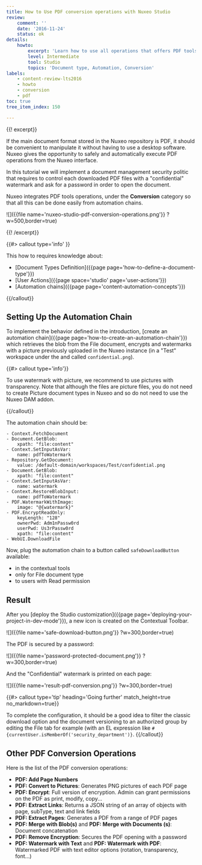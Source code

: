 ```yaml
---
title: How to Use PDF conversion operations with Nuxeo Studio
review:
    comment: ''
    date: '2016-11-24'
    status: ok
details:
    howto:
        excerpt: 'Learn how to use all operations that offers PDF tools operations from Nuxeo Studio: Watermarks, page numbers, document merging...'
        level: Intermediate
        tool: Studio
        topics: 'Document type, Automation, Conversion'
labels:
    - content-review-lts2016
    - howto
    - conversion
    - pdf
toc: true
tree_item_index: 150

---
```


{{! excerpt}}

If the main document format stored in the Nuxeo repository is PDF, it should be convenient to manipulate it without having to use a desktop software. Nuxeo gives the opportunity to safely and automatically execute PDF operations from the Nuxeo interface.

In this tutorial we will implement a document management security politic that requires to control each downloaded PDF files with a "confidential" watermark and ask for a password in order to open the document.  

Nuxeo integrates PDF tools operations, under the **Conversion** category so that all this can be done easily from automation chains.

![]({{file name='nuxeo-studio-pdf-conversion-operations.png'}} ?w=500,border=true)

{{! /excerpt}}

{{#> callout type='info' }}

This how to requires knowledge about:

*   [Document Types Definition]({{page page='how-to-define-a-document-type'}})
*   [User Actions]({{page space='studio' page='user-actions'}})
*   [Automation chains]({{page page='content-automation-concepts'}})

{{/callout}}
<!--
## Importing PDF Operations in Nuxeo Studio

The PDF conversion operations are not available in Nuxeo Studio "out-of-the-box". You need to import them following these steps:

1. Connect to your Nuxeo instance.
2. Go to your instance's automation documentation (/site/automation/doc). If you run Nuxeo in a local environment, the classic URL is `http://NUXEO_SERVER/nuxeo/site/automation/doc`.
3. In the Conversion part, and click on the operation you want to use, here the operations **PDF: Encrypt Read Only** and **PDF: Watermark with Image**.
![]({{file name='conversion-operation-automation-doc.png'}} ?w=200,border=true)
4. On each operation page, click on the **JSON definition** link and copy the operation definition.
5. In Nuxeo Studio go to **Settings**&nbsp;> **Registries**&nbsp;> **Automation Operations** and paste the operation definitions in an operation definition `"operations": []`:

    Your contribution should be:
    ```json
    {
      "operations": [
               {
      "id" : "PDF.EncryptReadOnly",
      "label" : "PDF: Encrypt Read Only",
      "category" : "Conversion",
      "requires" : null,
      "description" : "Encrypts the PDF, returning a copy. User can read, print and copy but cannot modify. originalOwnerPwd is used if the PDF was originally encrypted. If ownerPwd is empty, use originalOwnerPwd to encrypt. If no keyLength is provided, use 128. If the operation is ran on Document(s), xpath lets you specificy where to get the blob from (default: file:content).",
      "url" : "PDF.EncryptReadOnly",
      "signature" : [ "bloblist", "bloblist", "blob", "blob", "document", "blob", "documents", "bloblist" ],
      "params" : [ {
        "name" : "keyLength",
        "description" : "",
        "type" : "string",
        "required" : false,
        "widget" : "Option",
        "order" : 0,
        "values" : [ "40", "128" ]
      }, {
        "name" : "originalOwnerPwd",
        "description" : "",
        "type" : "string",
        "required" : false,
        "widget" : null,
        "order" : 0,
        "values" : [ ]
      }, {
        "name" : "ownerPwd",
        "description" : "",
        "type" : "string",
        "required" : false,
        "widget" : null,
        "order" : 0,
        "values" : [ ]
      }, {
        "name" : "userPwd",
        "description" : "",
        "type" : "string",
        "required" : false,
        "widget" : null,
        "order" : 0,
        "values" : [ ]
      }, {
        "name" : "xpath",
        "description" : "",
        "type" : "string",
        "required" : false,
        "widget" : null,
        "order" : 0,
        "values" : [ "file:content" ]   
                    } ]
    },
     {
      "id" : "PDF.WatermarkWithImage",
      "label" : "PDF: Watermark with Image",
      "category" : "Conversion",
      "requires" : null,
      "description" : "Return a new blob combining the input PDF and the image blob.",
      "url" : "PDF.WatermarkWithImage",
      "signature" : [ "blob", "blob", "bloblist", "bloblist" ],
      "params" : [ {
        "name" : "image",
        "description" : "The image blob to use for the watermark",
        "type" : "blob",
        "required" : true,
        "widget" : null,
        "order" : 0,
        "values" : [ ]
      }, {
        "name" : "properties",
        "description" : "The watermark properties",
        "type" : "properties",
        "required" : false,
        "widget" : null,
        "order" : 0,
        "values" : [ ]} ]
    }   
        ]
    }
    ```
6. Save your Nuxeo Studio project.

The operations are now available in the Automation Chain editor, in the Conversion category.
-->
## Setting Up the Automation Chain

To implement the behavior defined in the introduction, [create an automation chain]({{page page='how-to-create-an-automation-chain'}}) which retrieves the blob from the File document, encrypts and watermarks with a picture previously uploaded in the Nuxeo instance (in a "Test" workspace under the and called `confidential.png`).

{{#> callout type='info'}}

To use watermark with picture, we recommend to use pictures with transparency.
Note that although the files are picture files, you do not need to create Picture document types in Nuxeo and so do not need to use the Nuxeo DAM addon.

{{/callout}}

The automation chain should be:

```
- Context.FetchDocument
- Document.GetBlob:
    xpath: "file:content"
- Context.SetInputAsVar:
    name: pdfToWatermark
- Repository.GetDocument:
    value: /default-domain/workspaces/Test/confidential.png
- Document.GetBlob:
    xpath: "file:content"
- Context.SetInputAsVar:
    name: watermark
- Context.RestoreBlobInput:
    name: pdfToWatermark
- PDF.WatermarkWithImage:
    image: "@{watermark}"
- PDF.EncryptReadOnly:
    keyLength: "128"
    ownerPwd: Adm1nPassw0rd
    userPwd: Us3rPassw0rd
    xpath: "file:content"
- WebUI.DownloadFile
```

Now, plug the automation chain to a button called `safeDownloadButton` available:
* in the contextual tools
* only for File document type
* to users with Read permission

## Result

After you [deploy the Studio customization]({{page page='deploying-your-project-in-dev-mode'}}), a new icon is created on the Contextual Toolbar.

![]({{file name='safe-download-button.png'}} ?w=300,border=true)

The PDF is secured by a password:

![]({{file name='password-protected-document.png'}} ?w=300,border=true)

And the "Confidential" watermark is printed on each page:

![]({{file name='result-pdf-conversion.png'}} ?w=300,border=true)


{{#> callout type='tip' heading='Going further' match_height=true no_markdown=true}}

To complete the configuration, it should be a good idea to filter the classic download option and the document versioning to an authorized group by editing the File tab for example (with an EL expression like `#{currentUser.isMemberOf('security_department')}`.
{{/callout}}

## Other PDF Conversion Operations

Here is the list of the PDF conversion operations:

*  **PDF: Add Page Numbers**
*  **PDF: Convert to Pictures**: Generates PNG pictures of each PDF page
*  **PDF: Encrypt**: Full version of encryption. Admin can grant permissions on the PDF as print, modify, copy...
*  **PDF: Extract Links**: Returns a JSON string of an array of objects with page, subType, text and link fields
*  **PDF: Extract Pages**: Generates a PDF from a range of PDF pages
*  **PDF: Merge with Blob(s)** and **PDF: Merge with Documents (s)**: Document concatenation
* **PDF: Remove Encryption**: Secures the PDF opening with a password
*  **PDF: Watermark with Text** and **PDF: Watermark with PDF**: Watermarked PDF with text editor options (rotation, transparency, font...)
